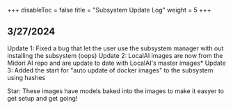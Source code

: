 +++
disableToc = false
title = "Subsystem Update Log"
weight = 5
+++

## 3/27/2024

Update 1: Fixed a bug that let the user use the subsystem manager with out installing the subsystem (oops)
Update 2: LocalAI images are now from the Midori AI repo and are update to date with LocalAI's master images*
Update 3: Added the start for "auto update of docker images" to the subsystem using hashes

Star: These images have models baked into the images to make it easyer to get setup and get going!
